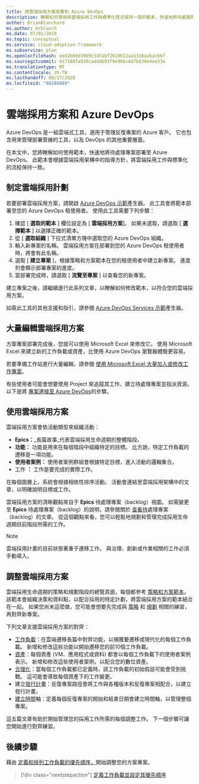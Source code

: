 ```yaml
---
title: 將雲端採用方案部署到 Azure DevOps
description: 瞭解如何使用將雲端採用工作與標準化程式保持一致的範本，快速地將待處理專案部署至 Azure DevOps。
author: BrianBlanchard
ms.author: brblanch
ms.date: 07/01/2019
ms.topic: conceptual
ms.service: cloud-adoption-framework
ms.subservice: plan
ms.openlocfilehash: ead2b0dd3909c5451bf261d612aa1318aa5ac66f
ms.sourcegitcommit: 917188fa930cadddb03f9e9bbcdd7b630e4ee33e
ms.translationtype: MT
ms.contentlocale: zh-TW
ms.lasthandoff: 08/17/2020
ms.locfileid: "88284889"
---
```

# <a name="cloud-adoption-plan-and-azure-devops"></a>雲端採用方案和 Azure DevOps

Azure DevOps 是一組雲端式工具，適用于管理反復專案的 Azure 客戶。 它也包含用來管理部署管線的工具，以及 DevOps 的其他重要層面。

在本文中，您將瞭解如何使用範本，快速地將待處理專案部署至 Azure DevOps。 此範本會根據雲端採用架構中的指導方針，將雲端採用工作與標準化的流程保持一致。

## <a name="create-your-cloud-adoption-plan"></a>制定雲端採用計劃

若要部署雲端採用方案，請開啟 [Azure DevOps 示範](https://aka.ms/adopt/plan/generator)產生器。 此工具會將範本部署至您的 Azure DevOps 租使用者。 使用此工具需要下列步驟：

1. 確認 [ **選取的範本** ] 欄位設定為 [ **雲端採用方案**]。 如果未選取，請選取 [ **選擇範本** ] 以選擇正確的範本。
2. 從 [ **選取組織** ] 下拉式清單方塊中選取您的 Azure DevOps 組織。
3. 輸入新專案的名稱。 雲端採用方案在部署到您的 Azure DevOps 租使用者時，將會有此名稱。
4. 選取 [ **建立專案** ]，根據策略和方案範本在您的租使用者中建立新專案。 進度列會顯示部署專案的進度。
5. 當部署完成時，請選取 [ **流覽至專案** ] 以查看您的新專案。

建立專案之後，請繼續進行此系列文章，以瞭解如何修改範本，以符合您的雲端採用方案。

如需此工具的其他支援和指引，請參閱 [Azure DevOps Services 示範](/azure/devops/demo-gen)產生器。

## <a name="bulk-edit-the-cloud-adoption-plan"></a>大量編輯雲端採用方案

方案專案部署完成後，您就可以使用 Microsoft Excel 來修改它。 使用 Microsoft Excel 來建立新的工作負載或資產，比使用 Azure DevOps 瀏覽器體驗更容易。

若要準備工作站進行大量編輯，請參閱 [使用 Microsoft Excel 大量加入或修改工作專案](/azure/devops/boards/backlogs/office/bulk-add-modify-work-items-excel?view=azure-devops)。

有些使用者可能會想要使用 Project 來追蹤其工作、建立待處理專案並指派資源。 以下是將 [專案連接至 Azure DevOps](/azure/devops/boards/backlogs/office/create-your-backlog-tasks-using-project?view=tfs-2018)的步驟。

## <a name="use-the-cloud-adoption-plan"></a>使用雲端採用方案

雲端採用方案會依活動類型來組織活動：

- **Epics：**_長篇故事_代表雲端採用生命週期的整體階段。
- **功能：** 功能是用來在每個階段中組織特定的目標。 比方說，特定工作負載的遷移是一項功能。
- **使用者案例：** 使用者案例群組會根據特定目標，進入活動的邏輯集合。
- 工作 **：** 工作是要完成的實際工作。

在每個圖層上，系統會根據相依性排序活動。 活動會連結至雲端採用架構中的文章，以明確說明目標或工作。

雲端採用方案的清晰觀點來自于 **Epics** 待處理專案（backlog）視圖。 如需變更至 **Epics** 待處理專案（backlog）的說明，請參閱關於 [查看待](/azure/devops/boards/backlogs/define-features-epics?view=azure-devops#view-a-backlog-or-portfolio-backlog)處理專案（backlog）的文章。 從這個觀點來看，您可以輕鬆地規劃和管理完成採用生命週期目前階段所需的工作。

> [!NOTE]
> 雲端採用計畫的目前狀態著重于遷移工作。 與治理、創新或作業相關的工作必須手動填入。

## <a name="align-the-cloud-adoption-plan"></a>調整雲端採用方案

雲端採用生命週期的策略和規劃階段的總覽頁面，每個都參考 [策略和方案範本](https://raw.githubusercontent.com/microsoft/CloudAdoptionFramework/master/plan/cloud-adoption-framework-strategy-and-plan-template.docx)。 該範本會組織決策和資料點，以配合採用的特定計劃，將雲端採用方案的範本結合在一起。 如果您尚未這麼做，您可能會想要先完成與 [策略](../strategy/index.md) 和 [規劃](../plan/index.md) 相關的練習，再對齊新專案。

下列文章支援雲端採用方案的對齊：

- [工作負載](./workloads.md)：在雲端遷移長篇中對齊功能，以捕獲要遷移或現代化的每個工作負載。 新增和修改這些功能以開始遷移您的前10個工作負載。
- [資產](./assets.md)：每個資產 (VM、應用程式或資料) 都會以每個工作負載下的使用者案例表示。 新增和修改這些使用者案例，以配合您的數位資產。
- [合理化](./review-rationalization.md)：當每個工作負載都已定義時，該工作負載的初始假設可能會受到挑戰。 這可能會導致每個資產下的工作變更。
- 建立[發行計畫](./iteration-paths.md)：反復專案路徑會將工作與各種版本和反復專案相配合，以建立發行計畫。
- [建立時間](./timelines.md)軸：定義每個反復專案的開始和結束日期會建立時間軸，以管理整個專案。

這五篇文章有助於開始管理您的採用工作所需的每個調整工作。 下一個步驟可讓您開始進行對齊練習。

## <a name="next-steps"></a>後續步驟

藉由 [定義和排列工作負載的優先順序，](./workloads.md)開始調整您的方案專案。

> [!div class="nextstepaction"]
> [定義工作負載並設定其優先順序](./workloads.md)